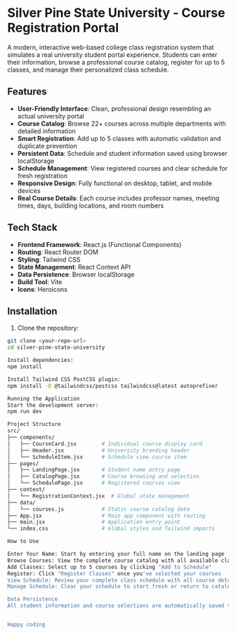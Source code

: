 # Silver Pine State University - Course Registration Portal

A modern, interactive web-based college class registration system that simulates a real university student portal experience. Students can enter their information, browse a professional course catalog, register for up to 5 classes, and manage their personalized class schedule.

## Features

- **User-Friendly Interface**: Clean, professional design resembling an actual university portal
- **Course Catalog**: Browse 22+ courses across multiple departments with detailed information
- **Smart Registration**: Add up to 5 classes with automatic validation and duplicate prevention
- **Persistent Data**: Schedule and student information saved using browser localStorage
- **Schedule Management**: View registered courses and clear schedule for fresh registration
- **Responsive Design**: Fully functional on desktop, tablet, and mobile devices
- **Real Course Details**: Each course includes professor names, meeting times, days, building locations, and room numbers

## Tech Stack

- **Frontend Framework**: React.js (Functional Components)
- **Routing**: React Router DOM
- **Styling**: Tailwind CSS
- **State Management**: React Context API
- **Data Persistence**: Browser localStorage
- **Build Tool**: Vite
- **Icons**: Heroicons

## Installation

1. Clone the repository:
```bash
git clone <your-repo-url>
cd silver-pine-state-university

Install dependencies:
npm install

Install Tailwind CSS PostCSS plugin:
npm install -D @tailwindcss/postcss tailwindcss@latest autoprefixer

Running the Application
Start the development server:
npm run dev

Project Structure
src/
├── components/
│   ├── CourseCard.jsx        # Individual course display card
│   ├── Header.jsx            # University branding header
│   └── ScheduleItem.jsx      # Schedule view course item
├── pages/
│   ├── LandingPage.jsx       # Student name entry page
│   ├── CatalogPage.jsx       # Course browsing and selection
│   └── SchedulePage.jsx      # Registered courses view
├── context/
│   └── RegistrationContext.jsx  # Global state management
├── data/
│   └── courses.js            # Static course catalog data
├── App.jsx                   # Main app component with routing
├── main.jsx                  # Application entry point
└── index.css                 # Global styles and Tailwind imports

How to Use

Enter Your Name: Start by entering your full name on the landing page
Browse Courses: View the complete course catalog with all available classes
Add Classes: Select up to 5 courses by clicking "Add to Schedule"
Register: Click "Register Classes" once you've selected your courses
View Schedule: Review your complete class schedule with all course details
Manage Schedule: Clear your schedule to start fresh or return to catalog to adjust selections

Data Persistence
All student information and course selections are automatically saved to browser localStorage, ensuring your registration persists across page refreshes and browser sessions.


Happy coding 